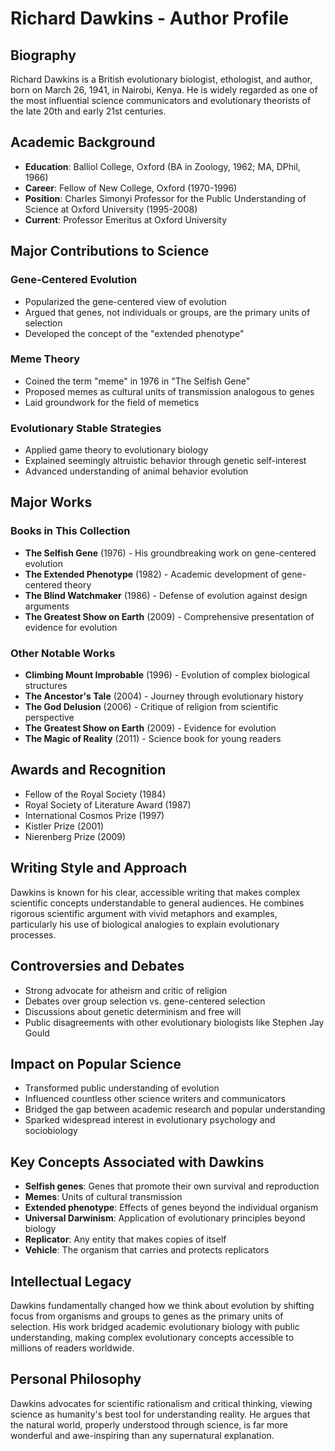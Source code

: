 # Richard Dawkins - Author Profile

## Biography

Richard Dawkins is a British evolutionary biologist, ethologist, and author, born on March 26, 1941, in Nairobi, Kenya. He is widely regarded as one of the most influential science communicators and evolutionary theorists of the late 20th and early 21st centuries.

## Academic Background

- **Education**: Balliol College, Oxford (BA in Zoology, 1962; MA, DPhil, 1966)
- **Career**: Fellow of New College, Oxford (1970-1996)
- **Position**: Charles Simonyi Professor for the Public Understanding of Science at Oxford University (1995-2008)
- **Current**: Professor Emeritus at Oxford University

## Major Contributions to Science

### Gene-Centered Evolution
- Popularized the gene-centered view of evolution
- Argued that genes, not individuals or groups, are the primary units of selection
- Developed the concept of the "extended phenotype"

### Meme Theory
- Coined the term "meme" in 1976 in "The Selfish Gene"
- Proposed memes as cultural units of transmission analogous to genes
- Laid groundwork for the field of memetics

### Evolutionary Stable Strategies
- Applied game theory to evolutionary biology
- Explained seemingly altruistic behavior through genetic self-interest
- Advanced understanding of animal behavior evolution

## Major Works

### Books in This Collection
- **The Selfish Gene** (1976) - His groundbreaking work on gene-centered evolution
- **The Extended Phenotype** (1982) - Academic development of gene-centered theory
- **The Blind Watchmaker** (1986) - Defense of evolution against design arguments
- **The Greatest Show on Earth** (2009) - Comprehensive presentation of evidence for evolution

### Other Notable Works
- **Climbing Mount Improbable** (1996) - Evolution of complex biological structures
- **The Ancestor's Tale** (2004) - Journey through evolutionary history
- **The God Delusion** (2006) - Critique of religion from scientific perspective
- **The Greatest Show on Earth** (2009) - Evidence for evolution
- **The Magic of Reality** (2011) - Science book for young readers

## Awards and Recognition

- Fellow of the Royal Society (1984)
- Royal Society of Literature Award (1987)
- International Cosmos Prize (1997)
- Kistler Prize (2001)
- Nierenberg Prize (2009)

## Writing Style and Approach

Dawkins is known for his clear, accessible writing that makes complex scientific concepts understandable to general audiences. He combines rigorous scientific argument with vivid metaphors and examples, particularly his use of biological analogies to explain evolutionary processes.

## Controversies and Debates

- Strong advocate for atheism and critic of religion
- Debates over group selection vs. gene-centered selection
- Discussions about genetic determinism and free will
- Public disagreements with other evolutionary biologists like Stephen Jay Gould

## Impact on Popular Science

- Transformed public understanding of evolution
- Influenced countless other science writers and communicators
- Bridged the gap between academic research and popular understanding
- Sparked widespread interest in evolutionary psychology and sociobiology

## Key Concepts Associated with Dawkins

- **Selfish genes**: Genes that promote their own survival and reproduction
- **Memes**: Units of cultural transmission
- **Extended phenotype**: Effects of genes beyond the individual organism
- **Universal Darwinism**: Application of evolutionary principles beyond biology
- **Replicator**: Any entity that makes copies of itself
- **Vehicle**: The organism that carries and protects replicators

## Intellectual Legacy

Dawkins fundamentally changed how we think about evolution by shifting focus from organisms and groups to genes as the primary units of selection. His work bridged academic evolutionary biology with public understanding, making complex evolutionary concepts accessible to millions of readers worldwide.

## Personal Philosophy

Dawkins advocates for scientific rationalism and critical thinking, viewing science as humanity's best tool for understanding reality. He argues that the natural world, properly understood through science, is far more wonderful and awe-inspiring than any supernatural explanation.